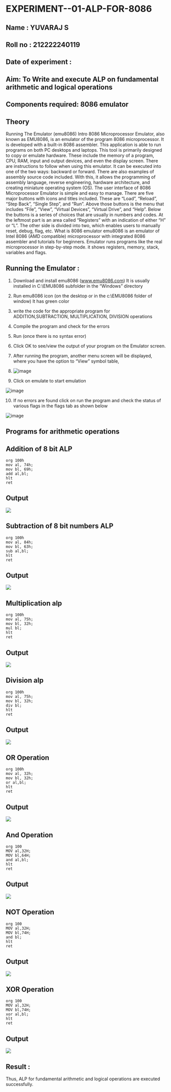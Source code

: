 # EXPERIMENT--01-ALP-FOR-8086
## Name : YUVARAJ S

## Roll no : 212222240119

## Date of experiment :

## Aim: To Write and execute ALP on fundamental arithmetic and logical operations
## Components required: 8086  emulator 
## Theory 
Running The Emulator (emu8086) Intro 8086 Microprocessor Emulator, also known as EMU8086, is an emulator of the program 8086 microprocessor. It is developed with a built-in 8086 assembler. This application is able to run programs on both PC desktops and laptops. This tool is primarily designed to copy or emulate hardware. These include the memory of a program, CPU, RAM, input and output devices, and even the display screen. There are instructions to follow when using this emulator. It can be executed into one of the two ways: backward or forward. There are also examples of assembly source code included. With this, it allows the programming of assembly language, reverse engineering, hardware architecture, and creating miniature operating system (OS). The user interface of 8086 Microprocessor Emulator is simple and easy to manage. There are five major buttons with icons and titles included. These are “Load”, “Reload”, “Step Back”, “Single Step”, and “Run”. Above those buttons is the menu that includes “File”, “View”, “Virtual Devices”, “Virtual Drive”, and “Help”. Below the buttons is a series of choices that are usually in numbers and codes. At the leftmost part is an area called “Registers” with an indication of either “H” or “L”. The other side is divided into two, which enables users to manually reset, debug, flag, etc. What is 8086 emulator emu8086 is an emulator of Intel 8086 (AMD compatible) microprocessor with integrated 8086 assembler and tutorials for beginners. Emulator runs programs like the real microprocessor in step-by-step mode. it shows registers, memory, stack, variables and flags.


 ## Running the Emulator :
1.	Download and install emu8086 (www.emu8086.com) It is usually installed in C:\EMU8086 subfolder in the “Windows” directory
2.	Run  emu8086 icon (on the desktop or in the c:\EMU8086 folder of window) It has green color 
 
 
3.  write the code for the appropriate program for ADDITION,SUBTRACTION, MULTIPLICATION,  DIVISION operations 

4.	Compile the program and check for the errors 
5.	Run (once there is no syntax error) 

6.	Click OK to see/view the output of your program on the Emulator screen. 


7.	After running the program, another menu screen will be displayed, where you have the option to “View” symbol table,


8. ![image](https://user-images.githubusercontent.com/36288975/189273263-d65baae9-4b8f-4723-afb3-c0ffa4052b04.png)

9.	Click on emulate to start emulation 

![image](https://user-images.githubusercontent.com/36288975/189273273-9bb36ec1-e2e8-4892-8d35-37707332bfdc.png)


10.	If no errors are found click on run the program and check the status of various flags in the flags tab as shown below 

![image](https://user-images.githubusercontent.com/36288975/189273277-113a2a33-4a40-4ff8-95a5-ecd3a1f504fe.png)


## Programs for arithmetic  operations

## Addition  of 8 bit ALP 
```
org 100h
mov al, 74h;
mov bl, 69h;
add al,bl;
hlt 
ret
```
## Output  
![](./Img/Add/ADD1.png)

## Subtraction   of 8 bit numbers  ALP 
```
org 100h
mov al, 84h;
mov bl, 63h;
sub al,bl;
hlt 
ret
```
## Output  
![](./Img/sub/sub1.png)

## Multiplication alp 
```
org 100h
mov al, 75h;
mov bl, 32h;
mul bl;
hlt 
ret
```
## Output  
![](./Img/Mul/mul1.png)

## Division alp 
```
org 100h
mov al, 75h;
mov bl, 32h;
div bl;
hlt 
ret
```
## Output  
![](./Img/Div/div1.png)

## OR Operation 
```
org 100h
mov al, 32h;
mov bl, 32h;
or al,bl;
hlt 
ret
```
## Output 
![](./Img/Or/1.png)
## And Operation 
```
org 100
MOV al,32H;
MOV bl,64H;
and al,bl; 
hlt
ret
```
## Output 
![](./Img/And/2.png)

## NOT Operation
```
org 100
MOV al,32H;
MOV bl,74H;
and bl; 
hlt
ret
```
## Output
![](./image.png)

## XOR Operation
```
org 100
MOV al,32H;
MOV bl,74H;
xor al,bl; 
hlt
ret
```
## Output
![](./Img/xor/1.png)
## Result :
Thus, ALP for fundamental arithmetic and logical operations are executed successfully.








